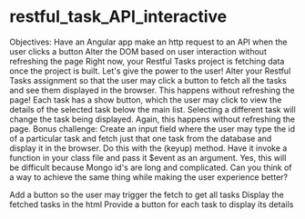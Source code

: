 # restful_task_API_interactive

Objectives:
Have an Angular app make an http request to an API when the user clicks a button
Alter the DOM based on user interaction without refreshing the page
Right now, your Restful Tasks project is fetching data once the project is built. Let's give the power to the user! Alter your Restful Tasks assignment so that the user may click a button to fetch all the tasks and see them displayed in the browser. This happens without refreshing the page!
Each task has a show button, which the user may click to view the details of the selected task below the main list. Selecting a different task will change the task being displayed. Again, this happens without refreshing the page.
Bonus challenge: Create an input field where the user may type the id of a particular task and fetch just that one task from the database and display it in the browser. Do this with the (keyup) method. Have it invoke a function in your class file and pass it $event as an argument. Yes, this will be difficult because Mongo id's are long and complicated. Can you think of a way to achieve the same thing while making the user experience better?

Add a button so the user may trigger the fetch to get all tasks
Display the fetched tasks in the html
Provide a button for each task to display its details
